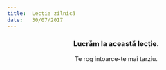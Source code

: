 ```yaml
---
title:  Lecție zilnică
date:   30/07/2017
---
```


### <center>Lucrăm la această lecție.</center>
<center>Te rog intoarce-te mai tarziu.</center>